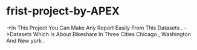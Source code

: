 # frist-project-by-APEX
->In This Project You Can Make Any Report Easily From This Datasets .
->Datasets Which Is About Bikeshare In Three Cities Chicago , Washington And New york .
